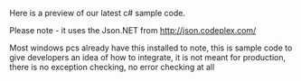Here is a preview of our latest c# sample code.

Please note - it uses the Json.NET from http://json.codeplex.com/

Most windows pcs already have this installed to note, this is sample code to give developers an idea of how to integrate, it is not meant for production, there is no exception checking, no error checking at all